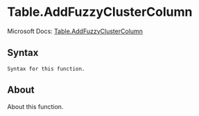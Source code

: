 # Table.AddFuzzyClusterColumn

Microsoft Docs: [Table.AddFuzzyClusterColumn](https://docs.microsoft.com/en-us/powerquery-m/table-addfuzzyclustercolumn)

## Syntax

```
Syntax for this function.
```

## About

About this function.


